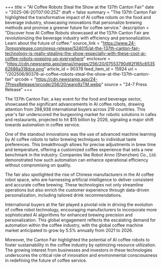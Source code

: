 +++
title = "AI Coffee Robots Steal the Show at the 137th Canton Fair"
date = "2025-06-20T07:00:25Z"
draft = false
summary = "The 137th Canton Fair highlighted the transformative impact of AI coffee robots on the food and beverage industry, showcasing innovations that personalize brewing methods and promise a greener future for coffee service."
description = "Discover how AI Coffee Robots showcased at the 137th Canton Fair are revolutionizing the beverage industry with efficiency and personalization. Learn about the future of coffee."
source_link = "https://www.24-7pressrelease.com/press-release/524015/at-the-137th-canton-fair-technology-is-really-stealing-the-show-especially-with-these-cool-ai-coffee-robots-popping-up-everywhere"
enclosure = "https://cdn.newsramp.app/genai/images/256/20/07553790d92f165c653562686a318dce.png"
article_id = 90378
feed_item_id = 15924
url = "/202506/90378-ai-coffee-robots-steal-the-show-at-the-137th-canton-fair"
qrcode = "https://cdn.newsramp.app/24-7PressRelease/qrcode/256/20/warp9zTM.webp"
source = "24-7 Press Release"
+++

<p>The 137th Canton Fair, a key event for the food and beverage sector, showcased the significant advancements in AI coffee robots, drawing attention from 288,938 international buyers across 219 countries. This year's fair underscored the burgeoning market for robotic solutions in cafes and restaurants, projected to hit $15 billion by 2026, signaling a major shift towards automation in coffee service.</p><p>One of the standout innovations was the use of advanced machine learning by AI coffee robots to tailor brewing techniques to individual taste preferences. This breakthrough allows for precise adjustments in brew time and temperature, offering a customized coffee experience that sets a new benchmark in the industry. Companies like Robot Anno (Shenzhen) Co., Ltd. demonstrated how such automation can enhance operational efficiency without compromising on quality.</p><p>The fair also spotlighted the rise of Chinese manufacturers in the AI coffee robot space, who are harnessing artificial intelligence to deliver consistent and accurate coffee brewing. These technologies not only streamline operations but also enrich the customer experience through data-driven personalization, including tailored drink recommendations.</p><p>International buyers at the fair played a pivotal role in driving the evolution of coffee robot technology, encouraging manufacturers to incorporate more sophisticated AI algorithms for enhanced brewing precision and personalization. This global engagement reflects the escalating demand for automation within the coffee industry, with the global coffee machine market anticipated to grow by 5.5% annually from 2021 to 2026.</p><p>Moreover, the Canton Fair highlighted the potential of AI coffee robots to foster sustainability in the coffee industry by optimizing resource utilization. The growing interest from businesses and investors in these technologies underscores the critical role of innovation and environmental consciousness in redefining the future of coffee service.</p>